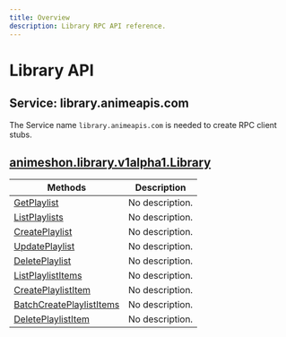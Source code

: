 ```yaml
---
title: Overview
description: Library RPC API reference.
---
```


# Library API

## Service: library.animeapis.com

The Service name `library.animeapis.com` is needed to create RPC client stubs.

<a name="animeshon.library.v1alpha1.Library"></a>

## [animeshon.library.v1alpha1.Library](/library/docs/reference/rpc/animeshon.library.v1alpha1#animeshon.library.v1alpha1.Library)

| Methods | Description |
| ----------- | ------------|
| [GetPlaylist](/library/docs/reference/rpc/animeshon.library.v1alpha1#animeshon.library.v1alpha1.Library.GetPlaylist) | No description. |
| [ListPlaylists](/library/docs/reference/rpc/animeshon.library.v1alpha1#animeshon.library.v1alpha1.Library.ListPlaylists) | No description. |
| [CreatePlaylist](/library/docs/reference/rpc/animeshon.library.v1alpha1#animeshon.library.v1alpha1.Library.CreatePlaylist) | No description. |
| [UpdatePlaylist](/library/docs/reference/rpc/animeshon.library.v1alpha1#animeshon.library.v1alpha1.Library.UpdatePlaylist) | No description. |
| [DeletePlaylist](/library/docs/reference/rpc/animeshon.library.v1alpha1#animeshon.library.v1alpha1.Library.DeletePlaylist) | No description. |
| [ListPlaylistItems](/library/docs/reference/rpc/animeshon.library.v1alpha1#animeshon.library.v1alpha1.Library.ListPlaylistItems) | No description. |
| [CreatePlaylistItem](/library/docs/reference/rpc/animeshon.library.v1alpha1#animeshon.library.v1alpha1.Library.CreatePlaylistItem) | No description. |
| [BatchCreatePlaylistItems](/library/docs/reference/rpc/animeshon.library.v1alpha1#animeshon.library.v1alpha1.Library.BatchCreatePlaylistItems) | No description. |
| [DeletePlaylistItem](/library/docs/reference/rpc/animeshon.library.v1alpha1#animeshon.library.v1alpha1.Library.DeletePlaylistItem) | No description. |

